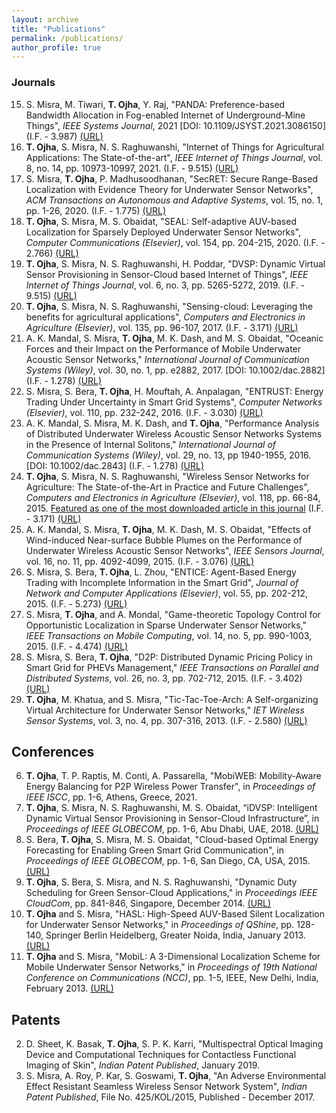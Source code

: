 ```yaml
---
layout: archive
title: "Publications"
permalink: /publications/
author_profile: true
---
```


### Journals
15. S. Misra, M. Tiwari, **T. Ojha**, Y. Raj, "PANDA: Preference-based Bandwidth Allocation in Fog-enabled Internet of Underground-Mine Things", _IEEE Systems Journal_, 2021 [DOI: 10.1109/JSYST.2021.3086150] (I.F. - 3.987) [(URL)](https://ieeexplore.ieee.org/document/9461869)
14. **T. Ojha**, S. Misra, N. S. Raghuwanshi, "Internet of Things for Agricultural Applications: The State-of-the-art", _IEEE Internet of Things Journal_, vol. 8, no. 14, pp. 10973-10997, 2021. (I.F. - 9.515) [(URL)](https://ieeexplore.ieee.org/document/9321474)
13. S. Misra, **T. Ojha**, P. Madhusoodhanan, "SecRET: Secure Range-Based Localization with Evidence Theory for Underwater Sensor Networks", _ACM Transactions on Autonomous and Adaptive Systems_, vol. 15, no. 1, pp. 1-26, 2020. (I.F. - 1.775) [(URL)](https://dl.acm.org/doi/10.1145/3431390)
12. **T. Ojha**, S. Misra, M. S. Obaidat, "SEAL: Self-adaptive AUV-based Localization for Sparsely Deployed Underwater Sensor Networks", _Computer Communications (Elsevier)_, vol. 154, pp. 204-215, 2020. (I.F. - 2.766) [(URL)](https://www.sciencedirect.com/science/article/abs/pii/S0140366419307285)
11. **T. Ojha**, S. Misra, N. S. Raghuwanshi, H. Poddar, "DVSP: Dynamic Virtual Sensor Provisioning in Sensor-Cloud based Internet of Things", _IEEE Internet of Things Journal_, vol. 6, no. 3, pp. 5265-5272, 2019. (I.F. - 9.515) [(URL)](https://ieeexplore.ieee.org/document/8643570)
10. **T. Ojha**, S. Misra, N. S. Raghuwanshi, "Sensing-cloud: Leveraging the benefits for agricultural applications", _Computers and Electronics in Agriculture (Elsevier)_, vol. 135, pp. 96-107, 2017. (I.F. - 3.171) [(URL)](http://www.sciencedirect.com/science/article/pii/S0168169916305099)
9. A. K. Mandal, S. Misra, **T. Ojha**, M. K. Dash, and M. S. Obaidat, "Oceanic Forces and their Impact on the Performance of Mobile Underwater Acoustic Sensor Networks," _International Journal of Communication Systems (Wiley)_, vol. 30, no. 1, pp. e2882, 2017. [DOI: 10.1002/dac.2882] (I.F. - 1.278) [(URL)](http://onlinelibrary.wiley.com/doi/10.1002/dac.2882/abstract)
8. S. Misra, S. Bera, **T. Ojha**, H. Mouftah, A. Anpalagan, "ENTRUST: Energy Trading Under Uncertainty in Smart Grid Systems", _Computer Networks (Elsevier)_, vol. 110, pp. 232-242, 2016. (I.F. - 3.030) [(URL)](http://www.sciencedirect.com/science/article/pii/S1389128616303206)
7. A. K. Mandal, S. Misra, M. K. Dash, and **T. Ojha**, "Performance Analysis of Distributed Underwater Wireless Acoustic Sensor Networks Systems in the Presence of Internal Solitons," _International Journal of Communication Systems (Wiley)_, vol. 29, no. 13, pp 1940-1955, 2016. [DOI: 10.1002/dac.2843] (I.F. - 1.278) [(URL)](http://onlinelibrary.wiley.com/doi/10.1002/dac.2843/abstract)
6. **T. Ojha**, S. Misra, N. S. Raghuwanshi, "Wireless Sensor Networks for Agriculture: The State-of-the-Art in Practice and Future Challenges", _Computers and Electronics in Agriculture (Elsevier)_, vol. 118, pp. 66-84, 2015. <ins>Featured as one of the most downloaded article in this journal</ins> (I.F. - 3.171) [(URL)](http://www.sciencedirect.com/science/article/pii/S0168169915002379)
5. A. K. Mandal, S. Misra, **T. Ojha**, M. K. Dash, M. S. Obaidat, "Effects of Wind-induced Near-surface Bubble Plumes on the Performance of Underwater Wireless Acoustic Sensor Networks", _IEEE Sensors Journal_, vol. 16, no. 11, pp. 4092-4099, 2015. (I.F. - 3.076) [(URL)](http://ieeexplore.ieee.org/stamp/stamp.jsp?arnumber=7120073)
4. S. Misra, S. Bera, **T. Ojha**, L. Zhou, "ENTICE: Agent-Based Energy Trading with Incomplete Information in the Smart Grid", _Journal of Network and Computer Applications (Elsevier)_, vol. 55, pp. 202-212, 2015. (I.F. - 5.273) [(URL)](http://www.sciencedirect.com/science/article/pii/S1084804515001083#)
3. S. Misra, **T. Ojha**, and A. Mondal, "Game-theoretic Topology Control for Opportunistic Localization in Sparse Underwater Sensor Networks," _IEEE Transactions on Mobile Computing_, vol. 14, no. 5, pp. 990-1003, 2015. (I.F. - 4.474) [(URL)](http://ieeexplore.ieee.org/xpls/abs_all.jsp?arnumber=6853401&tag=1)
2. S. Misra, S. Bera, **T. Ojha**, "D2P: Distributed Dynamic Pricing Policy in Smart Grid for PHEVs Management," _IEEE Transactions on Parallel and Distributed Systems_, vol. 26, no. 3, pp. 702-712, 2015. (I.F. - 3.402) [(URL)](http://ieeexplore.ieee.org/xpl/articleDetails.jsp?tp=&arnumber=6782392)
1. **T. Ojha**, M. Khatua, and S. Misra, "Tic-Tac-Toe-Arch: A Self-organizing Virtual Architecture for Underwater Sensor Networks," _IET Wireless Sensor Systems_, vol. 3, no. 4, pp. 307-316, 2013. (I.F. - 2.580) [(URL)](https://digital-library.theiet.org/content/journals/10.1049/iet-wss.2012.0139)


Conferences
------
6. **T. Ojha**, T. P. Raptis, M. Conti, A. Passarella, "MobiWEB: Mobility-Aware Energy Balancing for P2P Wireless Power Transfer", in _Proceedings of IEEE ISCC_, pp. 1-6, Athens, Greece, 2021.
5. **T. Ojha**, S. Misra, N. S. Raghuwanshi, M. S. Obaidat, “iDVSP: Intelligent Dynamic Virtual Sensor Provisioning in Sensor-Cloud Infrastructure”, in _Proceedings of IEEE GLOBECOM_, pp. 1-6, Abu Dhabi, UAE, 2018. [(URL)](https://ieeexplore.ieee.org/document/8647815)
4. S. Bera, **T. Ojha**, S. Misra, M. S. Obaidat, "Cloud-based Optimal Energy Forecasting for Enabling Green Smart Grid Communication", in _Proceedings of IEEE GLOBECOM_, pp. 1-6, San Diego, CA, USA, 2015. [(URL)](http://ieeexplore.ieee.org/stamp/stamp.jsp?tp=&arnumber=7417591)
3. **T. Ojha**, S. Bera, S. Misra, and N. S. Raghuwanshi, "Dynamic Duty Scheduling for Green Sensor-Cloud Applications," in _Proceedings IEEE CloudCom_, pp. 841-846, Singapore, December 2014. [(URL)](http://ieeexplore.ieee.org/xpl/articleDetails.jsp?reload=true&arnumber=7037771)
2. **T. Ojha** and S. Misra, "HASL: High-Speed AUV-Based Silent Localization for Underwater Sensor Networks," in _Proceedings of QShine_, pp. 128-140, Springer Berlin Heidelberg, Greater Noida, India, January 2013. [(URL)](http://link.springer.com/chapter/10.1007%2F978-3-642-37949-9_11)
1. **T. Ojha** and S. Misra, "MobiL: A 3-Dimensional Localization Scheme for Mobile Underwater Sensor Networks," in _Proceedings of 19th National Conference on Communications (NCC)_, pp. 1-5, IEEE, New Delhi, India, February 2013. [(URL)](http://ieeexplore.ieee.org/xpls/abs_all.jsp?arnumber=6488033)


Patents
------
2. D. Sheet, K. Basak, **T. Ojha**, S. P. K. Karri, "Multispectral Optical Imaging Device and Computational Techniques for Contactless Functional Imaging of Skin", _Indian Patent Published_, January 2019.
1. S. Misra, A. Roy, P. Kar, S. Goswami, **T. Ojha**, "An Adverse Environmental Effect Resistant Seamless Wireless Sensor Network System", _Indian Patent Published_, File No. 425/KOL/2015, Published - December 2017.


